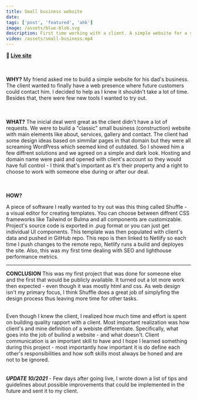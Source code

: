 ```yaml
---
title: Small business website
date: 
tags: ['post', 'featured', 'ahk']
image: /assets/blue-blob.svg
description: First time working with a client. A simple website for a small construction business. They wanted a web presence - I wanted to try out something new. 
video: /assets/small-business.mp4
---
```


**🔗 [Live site](https://jelen-gradnja.com/index.html)**

\
\
__WHY?__
My friend asked me to build a simple website for his dad's business. The client wanted to finally have a web presence where future customers could contact him. 
I decided to help as I knew it shouldn't take a lot of time. Besides that, there were few new tools I wanted to try out.

\
\
__WHAT?__
The inicial deal went great as the client didn't have a lot of requests. We were to build a "classic" small business (construction) website with main elements like about, services, gallery and contact. 
The client had some design ideas based on simmilar pages in that domain but they were all screaming WordPress which seemed kind of outdated. So I showed him a few diffrent solutions and we agreed on a simple and dark look. 
Hosting and domain name were paid and opened with client's account so they would have full control - I think that's important as it's their property and a right to choose to work with someone else during or after our deal.

\
\
__HOW?__

A piece of software I really wanted to try out was this thing called Shuffle - a visual editor for creating templates. You can choose between diffrent CSS frameworks like Tailwind or Bulma and all components are customizable. Project's source code is exported in .pug format or you can just get individual UI components. This template was then populated with client's data and pushed in GitHub repo. This repo is then linked to Netlify so each time I push changes to the remote repo, Netlify runs a build and deployes the site. 
Also, this was my first time dealing with SEO and lighthouse performance metrics. 

---
__CONCLUSION__
This was my first project that was done for someone else and the first that would be publicly available. It turned out a lot more work then expected - even though it was mostly html and css. 
As web design isn't my primary focus, I think Shuffle does a great job of simplyfing the design process thus leaving more time for other tasks.

\
Even though I knew the client, I realized how much time and effort is spent on building quality rapport with a client. Most important realization was how client's and mine definition of a webiste differentiate. Specifically, what goes into the job of builind a website - and what doesn't. 
Client communication is an important skill to have and I hope I learned something during this project - most importantly how important it is do define each other's responsibilities and how soft skills most always be honed and are not to be ignored.  
\
\
**_UPDATE 10/2021_** - Few days after going live, I wrote down a list of tips and guidelines about possible improvements that could be implemented in the future and sent it to my client. 